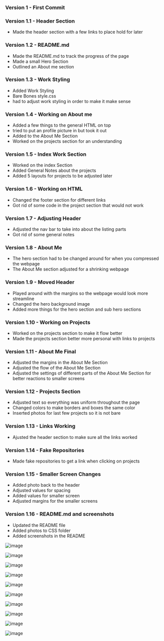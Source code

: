

### Version 1 - First Commit

### Version 1.1 - Header Section
* Made the header section with a few links to place hold for later

### Version 1.2 - README.md 
* Made the README.md to track the progress of the page
* Made a small Hero Section 
* Outlined an About me section

### Version 1.3 - Work Styling
* Added Work Styling
* Bare Bones style.css
* had to adjust work styling in order to make it make sense

### Version 1.4 - Working on About me
* Added a few things to the general HTML on top
* tried to put an profile picture in but took it out
* Added to the About Me Section
* Worked on the projects section for an understanding

### Version 1.5 - Index Work Section
* Worked on the index Section
* Added General Notes about the projects
* Added 5 layouts for projects to be adjusted later

### Version 1.6 - Working on HTML
* Changed the footer section for different links
* Got rid of some code in the project section that would not work

### Version 1.7 - Adjusting Header
* Adjusted the nav bar to take into about the listing parts
* Got rid of some general notes

### Version 1.8 - About Me
* The hero section had to be changed around for when you compressed the webpage
* The About Me section adjusted for a shrinking webpage

### Version 1.9 - Moved Header
* Played around with the margins so the webpage would look more streamline
* Changed the hero background image
* Added more things for the hero section and sub hero sections

### Version 1.10 - Working on Projects
* Worked on the projects section to make it flow better
* Made the projects section better more personal with links to projects

### Version 1.11 - About Me Final
* Adjusted the margins in the About Me Section
* Adjusted the flow of the About Me Section
* Adjusted the settings of different parts of the About Me Section for better reactions to smaller screens

### Version 1.12 - Projects Section
* Adjusted text so everything was uniform throughout the page
* Changed colors to make borders and boxes the same color
* Inserted photos for last few projects so it is not bare

### Version 1.13 - Links Working
* Ajusted the header section to make sure all the links worked

### Version 1.14 - Fake Repositories
* Made fake repositories to get a link when clicking on projects


### Version 1.15 - Smaller Screen Changes
* Added photo back to the header
* Adjusted values for spacing
* Added values for smaller screen
* Adjusted margins for the smaller screens

### Version 1.16 - README.md and screenshots
* Updated the README file
* Added photos to CSS folder
* Added screenshots in the README


![image](./assets/images/GitHub-pages-working.jpg)

![image](./assets/images/Full-size-website-part-1.jpg)

![image](./assets/images/Full-size-website-part-2.jpg)

![image](./assets/images/Full-size-website-part-3.jpg)

![image](./assets/images/980px-website-top.jpg)

![image](./assets/images/980px-website-middle.jpg)

![image](./assets/images/980px-website-bottom.jpg)

![image](./assets/images/575px-website-top.jpg)

![image](./assets/images/575px-website-middle.jpg)

![image](./assets/images/575px-website-bottom.jpg)